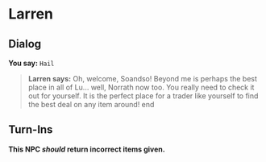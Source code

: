 # Larren


## Dialog

**You say:** `Hail`



>**Larren says:** Oh, welcome, Soandso!  Beyond me is perhaps the best place in all of Lu... well, Norrath now too.  You really need to check it out for yourself. It is the perfect place for a trader like yourself to find the best deal on any item around!
end



## Turn-Ins



**This NPC *should* return incorrect items given.**





